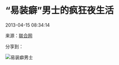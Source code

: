 # “易装癖”男士的疯狂夜生活

2013-04-15 08:34:14

来源：[联合网](http://www.lianhenet.com)

分享到：

![易装癖男士](/e/public/ClassUrl/?classid=66)
